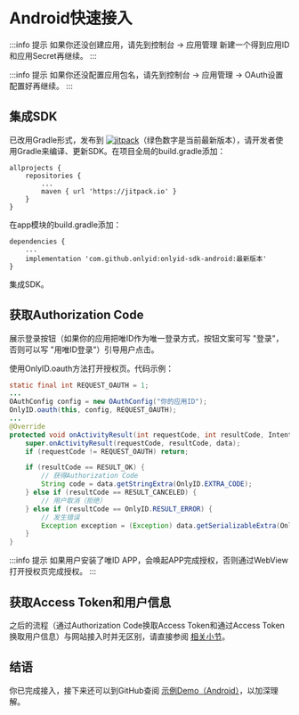 # Android快速接入

:::info 提示
如果你还没创建应用，请先到控制台 -> 应用管理 新建一个得到应用ID和应用Secret再继续。
:::

:::info 提示
如果你还没配置应用包名，请先到控制台 -> 应用管理 -> OAuth设置 配置好再继续。
:::

## 集成SDK

已改用Gradle形式，发布到 <a href="https://jitpack.io/#onlyid/onlyid-sdk-android"><img src="https://jitpack.io/v/onlyid/onlyid-sdk-android.svg" alt="jitpack" className="docs__img2"/></a>（绿色数字是当前最新版本），请开发者使用Gradle来编译、更新SDK。在项目全局的build.gradle添加：

```
allprojects {
    repositories {
        ...
        maven { url 'https://jitpack.io' }
    }
}
```

在app模块的build.gradle添加：

```
dependencies {
    ...
    implementation 'com.github.onlyid:onlyid-sdk-android:最新版本'
}
```

集成SDK。

## 获取Authorization Code

展示登录按钮（如果你的应用把唯ID作为唯一登录方式，按钮文案可写 "登录"，否则可以写 "用唯ID登录"）引导用户点击。

使用OnlyID.oauth方法打开授权页。代码示例：

```java
static final int REQUEST_OAUTH = 1;
...
OAuthConfig config = new OAuthConfig("你的应用ID");
OnlyID.oauth(this, config, REQUEST_OAUTH);
...
@Override
protected void onActivityResult(int requestCode, int resultCode, Intent data) {
    super.onActivityResult(requestCode, resultCode, data);
    if (requestCode != REQUEST_OAUTH) return;

    if (resultCode == RESULT_OK) {
        // 获得Authorization Code
        String code = data.getStringExtra(OnlyID.EXTRA_CODE);
    } else if (resultCode == RESULT_CANCELED) {
        // 用户取消（拒绝）
    } else if (resultCode == OnlyID.RESULT_ERROR) {
        // 发生错误
        Exception exception = (Exception) data.getSerializableExtra(OnlyID.EXTRA_EXCEPTION);
    }
}
```

:::info 提示
如果用户安装了唯ID APP，会唤起APP完成授权，否则通过WebView打开授权页完成授权。
:::

## 获取Access Token和用户信息

之后的流程（通过Authorization Code换取Access Token和通过Access Token换取用户信息）与网站接入时并无区别，请直接参阅 [相关小节](/docs/sso/web#获取access-token)。

## 结语

你已完成接入，接下来还可以到GitHub查阅 [示例Demo（Android）](https://github.com/onlyid/onlyid-demo-android)，以加深理解。